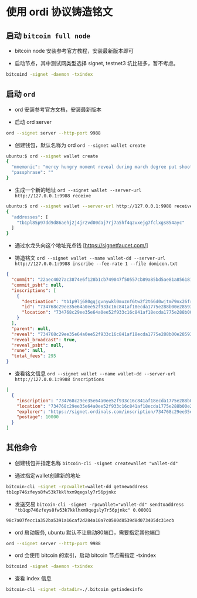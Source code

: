 # 使用 ordi 协议铸造铭文

## 启动 `bitcoin full node`

- bitcoin node 安装参考官方教程，安装最新版本即可

- 启动节点，其中测试网类型选择 signet, testnet3 坑比较多，暂不考虑。

```sh
bitcoind -signet -daemon -txindex
```

## 启动 `ord`

- ord 安装参考官方文档，安装最新版本

- 启动 ord server

```sh
ord --signet server --http-port 9988
```

- 创建钱包，默认名称为 ord `ord --signet wallet create`

```sh
ubuntu:$ ord --signet wallet create
{
  "mnemonic": "mercy hungry moment reveal during march degree put shoot pilot clump screen",
  "passphrase": ""
}
```

- 生成一个新的地址 `ord --signet wallet --server-url http://127.0.0.1:9988 receive`

```sh
ubuntu:$ ord --signet wallet --server-url http://127.0.0.1:9988 receive
{
  "addresses": [
    "tb1pl85p97dd9d86aehj2j4jr2vd00daj7rj7a5hf4qzvxejg7fclxgs854ayc"
  ]
}
```

- 通过水龙头向这个地址充点钱 [https://signetfaucet.com/]

- 铸造铭文 `ord --signet wallet --name wallet-dd --server-url http://127.0.0.1:9988 inscribe --fee-rate 1 --file domicon.txt`

```json
{
  "commit": "22aec4027ac3874e6f128b1cb749047f50557cb89a85bd5ae81a856181bb4500",
  "commit_psbt": null,
  "inscriptions": [
    {
      "destination": "tb1p9lj680gqjgvnywkl0muznf6tw2f2t66d0wjtm79nx26frtaqwhuqkgwu9d",
      "id": "734768c29ee35e64a0ee52f933c16c841af18ecda1775e288b00e2859333ac3ei0",
      "location": "734768c29ee35e64a0ee52f933c16c841af18ecda1775e288b00e2859333ac3e:0:0"
    }
  ],
  "parent": null,
  "reveal": "734768c29ee35e64a0ee52f933c16c841af18ecda1775e288b00e2859333ac3e",
  "reveal_broadcast": true,
  "reveal_psbt": null,
  "rune": null,
  "total_fees": 295
}
```

- 查看铭文信息 `ord --signet wallet --name wallet-dd --server-url http://127.0.0.1:9988 inscriptions`

```json
[
  {
    "inscription": "734768c29ee35e64a0ee52f933c16c841af18ecda1775e288b00e2859333ac3ei0",
    "location": "734768c29ee35e64a0ee52f933c16c841af18ecda1775e288b00e2859333ac3e:0:0",
    "explorer": "https://signet.ordinals.com/inscription/734768c29ee35e64a0ee52f933c16c841af18ecda1775e288b00e2859333ac3ei0",
    "postage": 10000
  }
]
```

## 其他命令

- 创建钱包并指定名称 `bitcoin-cli -signet createwallet "wallet-dd"`

- 通过指定wallet创建新的地址

```sh
bitcoin-cli -signet -rpcwallet=wallet-dd getnewaddress
tb1qp746zfeys8fw53k7kklhxm9qegsly7r56pjnkc
```

- 发送交易 `bitcoin-cli -signet -rpcwallet="wallet-dd" sendtoaddress "tb1qp746zfeys8fw53k7kklhxm9qegsly7r56pjnkc" 0.00001`

```txt
98c7a07fecc1a352ba5391a16caf2d284a10a7c0580d8539d8d073405dc31ecb
```

- ord 启动服务, ubuntu 默认不让启动80端口，需要指定其他端口

```sh
ord --signet server --http-port 9988
```

- ord 会使用 bitcoin 的索引，启动 bitcoin 节点需指定 -txindex

```sh
bitcoind -signet -daemon -txindex
```

- 查看 index 信息

```sh
bitcoin-cli -signet -datadir=./.bitcoin getindexinfo
```
